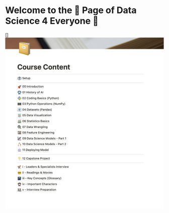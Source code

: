 # Welcome to the 🏡 Page of Data Science 4 Everyone 🚀

[<img align="left" alt="course-content" width="1000px" src="./images/course-content.png" />]
